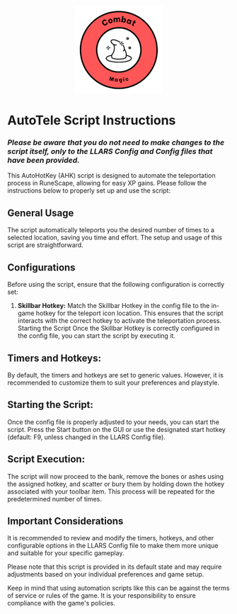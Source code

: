 <p align="center">
  <img width="200" height="200"src="https://github.com/Gubna-Tech/RuneScape/blob/main/Assets/Logo/Skills/Combat/Magic.png">
</p>

# AutoTele Script Instructions
### *Please be aware that you do not need to make changes to the script itself, only to the LLARS Config and Config files that have been provided.*
This AutoHotKey (AHK) script is designed to automate the teleportation process in RuneScape, allowing for easy XP gains. Please follow the instructions below to properly set up and use the script:

## General Usage
The script automatically teleports you the desired number of times to a selected location, saving you time and effort. The setup and usage of this script are straightforward.

## Configurations
Before using the script, ensure that the following configuration is correctly set:

1. **Skillbar Hotkey:** Match the Skillbar Hotkey in the config file to the in-game hotkey for the teleport icon location. This ensures that the script interacts with the correct hotkey to activate the teleportation process.
Starting the Script
Once the Skillbar Hotkey is correctly configured in the config file, you can start the script by executing it.

## Timers and Hotkeys:
By default, the timers and hotkeys are set to generic values. However, it is recommended to customize them to suit your preferences and playstyle.

## Starting the Script:
Once the config file is properly adjusted to your needs, you can start the script. Press the Start button on the GUI or use the designated start hotkey (default: F9, unless changed in the LLARS Config file).

## Script Execution:
The script will now proceed to the bank, remove the bones or ashes using the assigned hotkey, and scatter or bury them by holding down the hotkey associated with your toolbar item. This process will be repeated for the predetermined number of times.

## Important Considerations
It is recommended to review and modify the timers, hotkeys, and other configurable options in the LLARS Config file to make them more unique and suitable for your specific gameplay.

Please note that this script is provided in its default state and may require adjustments based on your individual preferences and game setup.

Keep in mind that using automation scripts like this can be against the terms of service or rules of the game. It is your responsibility to ensure compliance with the game's policies.
